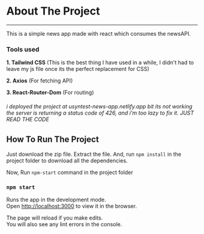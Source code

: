 # About The Project

---

This is a simple news app made with react which consumes the newsAPI.

### Tools used

**1. Tailwind CSS** (This is the best thing I have used in a while, I didn't had to leave my js file once its the perfect replacement for CSS)

**2. Axios** (For fetching API)

**3. React-Router-Dom** (For routing)
<br>
###### i deployed the project at usyntest-news-app.netlify.app bit its not working the server is returning a status code of 426, and i'm too lazy to fix it. JUST READ THE CODE

## How To Run The Project

Just download the zip file. Extract the file.
And, run `npm install` in the project folder to download all the
dependencies.

Now, Run `npm-start` command in the project folder

### `npm start`

Runs the app in the development mode.\
Open [http://localhost:3000](http://localhost:3000) to view it in the browser.

The page will reload if you make edits.\
You will also see any lint errors in the console.
